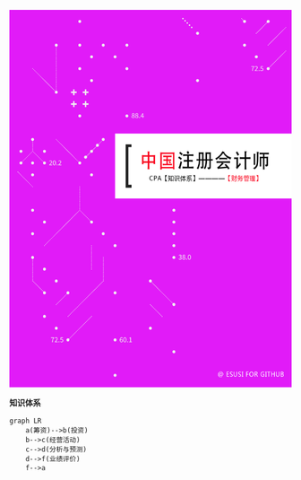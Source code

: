 ![cg1](pics/cg1.png)

**知识体系**

```mermaid
graph LR
	a(筹资)-->b(投资)
	b-->c(经营活动)
	c-->d(分析与预测)
	d-->f(业绩评价)
	f-->a
```

